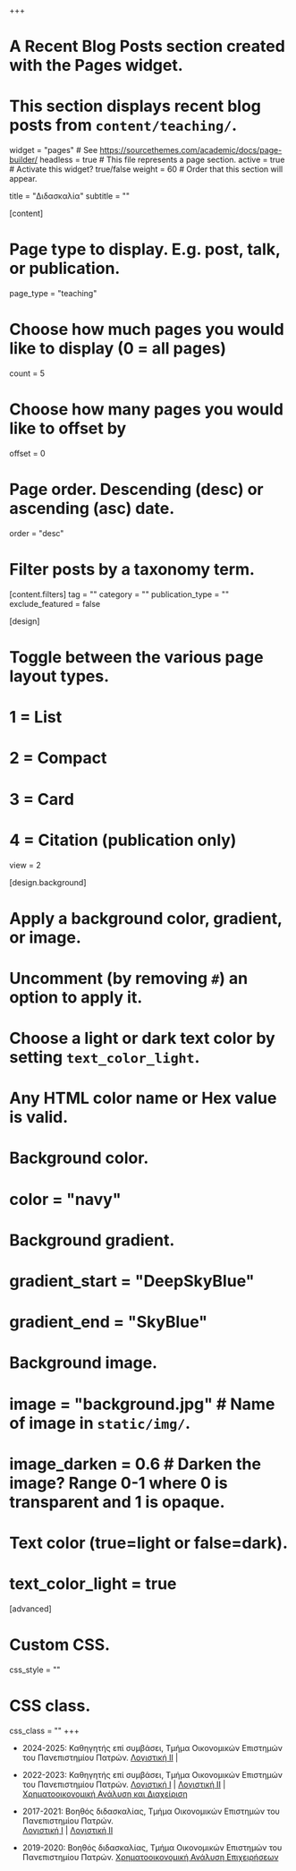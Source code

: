 +++
# A Recent Blog Posts section created with the Pages widget.
# This section displays recent blog posts from `content/teaching/`.

widget = "pages"  # See https://sourcethemes.com/academic/docs/page-builder/
headless = true  # This file represents a page section.
active = true  # Activate this widget? true/false
weight = 60  # Order that this section will appear.

title = "Διδασκαλία"
subtitle = ""

[content]


  # Page type to display. E.g. post, talk, or publication.
  page_type = "teaching"
  
  # Choose how much pages you would like to display (0 = all pages)
  count = 5
  
  # Choose how many pages you would like to offset by
  offset = 0

  # Page order. Descending (desc) or ascending (asc) date.
  order = "desc"

  # Filter posts by a taxonomy term.
  [content.filters]
    tag = ""
    category = ""
    publication_type = ""
    exclude_featured = false
  
[design]
  # Toggle between the various page layout types.
  #   1 = List
  #   2 = Compact
  #   3 = Card
  #   4 = Citation (publication only)
  view = 2
  
[design.background]
  # Apply a background color, gradient, or image.
  #   Uncomment (by removing `#`) an option to apply it.
  #   Choose a light or dark text color by setting `text_color_light`.
  #   Any HTML color name or Hex value is valid.
  
  # Background color.
  # color = "navy"
  
  # Background gradient.
  # gradient_start = "DeepSkyBlue"
  # gradient_end = "SkyBlue"
  
  # Background image.
  # image = "background.jpg"  # Name of image in `static/img/`.
  # image_darken = 0.6  # Darken the image? Range 0-1 where 0 is transparent and 1 is opaque.

  # Text color (true=light or false=dark).
  # text_color_light = true  
  
[advanced]
 # Custom CSS. 
 css_style = ""
 
 # CSS class.
 css_class = ""
+++ 

* 2024-2025: Καθηγητής επί συμβάσει, Τμήμα Οικονομικών Επιστημών του Πανεπιστημίου Πατρών. 
[Λογιστική ΙΙ](https://www.econ.upatras.gr/el/undergraduate/courses/logistiki-ii) |

* 2022-2023: Καθηγητής επί συμβάσει, Τμήμα Οικονομικών Επιστημών του Πανεπιστημίου Πατρών. 
[Λογιστική Ι](https://www.econ.upatras.gr/el/undergraduate/courses/logistiki-i) |
[Λογιστική ΙΙ](https://www.econ.upatras.gr/el/undergraduate/courses/logistiki-ii) |
[Χρηματοοικονομική Ανάλυση και Διαχείριση](https://www.econ.upatras.gr/el/undergraduate/courses/hrimatooikonomiki-analysi-kai-diaheirisi) 

* 2017-2021: Βοηθός διδασκαλίας, Τμήμα Οικονομικών Επιστημών του Πανεπιστημίου Πατρών.  
[Λογιστική Ι](https://www.econ.upatras.gr/el/undergraduate/courses/logistiki-i) |
[Λογιστική ΙΙ](https://www.econ.upatras.gr/el/undergraduate/courses/logistiki-ii) 

* 2019-2020: Βοηθός διδασκαλίας, Τμήμα Οικονομικών Επιστημών του Πανεπιστημίου Πατρών. 
[Χρηματοοικονομική Ανάλυση Επιχειρήσεων](http://postgrad.econ.upatras.gr/el/msc/courses/hrimatooikonomiki-analysi-epiheiriseon) 

